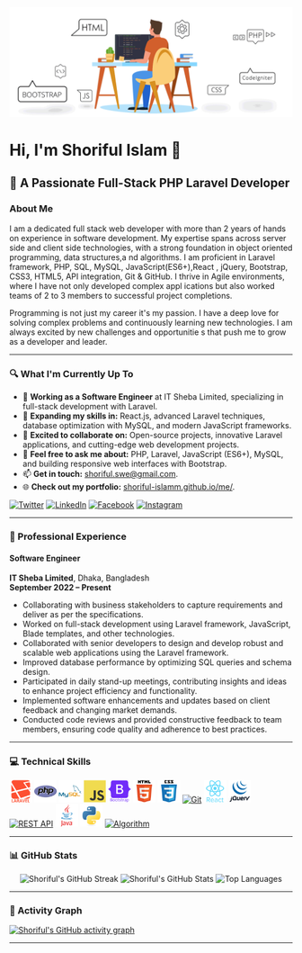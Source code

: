 ![A passionate full-stack web developer (Laravel)](https://github.com/shoriful-Islamm/shoriful-islamm/blob/main/programer.gif)

# Hi, I'm Shoriful Islam 👋  
## 🚀 A Passionate Full-Stack PHP Laravel Developer  


### About Me  
I am a dedicated full stack web developer with more than 2 years of hands on experience in software development. My expertise spans across server side and client side
technologies, with a strong foundation in object oriented programming, data structures,a nd algorithms. I am proficient in Laravel framework, PHP, SQL, MySQL, JavaScript(ES6+),React , jQuery, Bootstrap, CSS3, HTML5, API integration, Git & GitHub. I thrive in Agile environments, where I have not only developed complex appl ications but also worked teams of 2 to 3 members to successful project completions.

Programming is not just my career it's my passion. I have a deep love for solving complex problems and continuously learning new technologies. I am always excited by
new challenges and opportunitie s that push me to grow as a developer and leader.

---

### 🔍 **What I'm Currently Up To**  
- 🔭 **Working as a Software Engineer** at IT Sheba Limited, specializing in full-stack development with Laravel.  
- 🌱 **Expanding my skills in:** React.js, advanced Laravel techniques, database optimization with MySQL, and modern JavaScript frameworks.  
- 🤝 **Excited to collaborate on:** Open-source projects, innovative Laravel applications, and cutting-edge web development projects.  
- 💬 **Feel free to ask me about:** PHP, Laravel, JavaScript (ES6+), MySQL, and building responsive web interfaces with Bootstrap.  
- 📫 **Get in touch:** [shoriful.swe@gmail.com](mailto:shoriful.swe@gmail.com).  
- 🌐 **Check out my portfolio:** [shoriful-islamm.github.io/me/](https://shoriful-islamm.github.io/me/).  

<p align="left">
<a href="https://twitter.com/shorifu46209592" target="blank"><img src="https://raw.githubusercontent.com/rahuldkjain/github-profile-readme-generator/master/src/images/icons/Social/twitter.svg" alt="Twitter" width="40" height="40"/></a>
<a href="https://linkedin.com/in/shoriful-islam-66b9211a7" target="blank"><img src="https://raw.githubusercontent.com/rahuldkjain/github-profile-readme-generator/master/src/images/icons/Social/linked-in-alt.svg" alt="LinkedIn" width="40" height="40"/></a>
<a href="https://fb.com/shoriful.mee" target="blank"><img src="https://raw.githubusercontent.com/rahuldkjain/github-profile-readme-generator/master/src/images/icons/Social/facebook.svg" alt="Facebook" width="40" height="40"/></a>
<a href="https://instagram.com/__shoriful_islam_" target="blank"><img src="https://raw.githubusercontent.com/rahuldkjain/github-profile-readme-generator/master/src/images/icons/Social/instagram.svg" alt="Instagram" width="40" height="40"/></a>
</p>

---

### 💼 Professional Experience  

#### **Software Engineer**  
**IT Sheba Limited**, Dhaka, Bangladesh  
**September 2022 – Present**  

- Collaborating with business stakeholders to capture requirements and deliver as per the specifications.  
- Worked on full-stack development using Laravel framework, JavaScript, Blade templates, and other technologies.  
- Collaborated with senior developers to design and develop robust and scalable web applications using the Laravel framework.  
- Improved database performance by optimizing SQL queries and schema design.  
- Participated in daily stand-up meetings, contributing insights and ideas to enhance project efficiency and functionality.  
- Implemented software enhancements and updates based on client feedback and changing market demands.  
- Conducted code reviews and provided constructive feedback to team members, ensuring code quality and adherence to best practices.  


---

### 💻 Technical Skills  
<p align="left">
<a href="https://laravel.com/" target="_blank"><img src="https://raw.githubusercontent.com/devicons/devicon/master/icons/laravel/laravel-plain-wordmark.svg" alt="Laravel" width="40" height="40"/></a>
<a href="https://www.php.net" target="_blank"><img src="https://raw.githubusercontent.com/devicons/devicon/master/icons/php/php-original.svg" alt="PHP" width="40" height="40"/></a>
<a href="https://www.mysql.com/" target="_blank"><img src="https://raw.githubusercontent.com/devicons/devicon/master/icons/mysql/mysql-original-wordmark.svg" alt="MySQL" width="40" height="40"/></a>
<a href="https://developer.mozilla.org/en-US/docs/Web/JavaScript" target="_blank"><img src="https://raw.githubusercontent.com/devicons/devicon/master/icons/javascript/javascript-original.svg" alt="JavaScript" width="40" height="40"/></a>
<a href="https://getbootstrap.com" target="_blank"><img src="https://raw.githubusercontent.com/devicons/devicon/master/icons/bootstrap/bootstrap-plain-wordmark.svg" alt="Bootstrap" width="40" height="40"/></a>
<a href="https://www.w3.org/html/" target="_blank"><img src="https://raw.githubusercontent.com/devicons/devicon/master/icons/html5/html5-original-wordmark.svg" alt="HTML5" width="40" height="40"/></a>
<a href="https://www.w3schools.com/css/" target="_blank"><img src="https://raw.githubusercontent.com/devicons/devicon/master/icons/css3/css3-original-wordmark.svg" alt="CSS3" width="40" height="40"/></a>
<a href="https://git-scm.com/" target="_blank"><img src="https://www.vectorlogo.zone/logos/git-scm/git-scm-icon.svg" alt="Git" width="40" height="40"/></a>
<a href="https://reactjs.org/" target="_blank"><img src="https://raw.githubusercontent.com/devicons/devicon/master/icons/react/react-original-wordmark.svg" alt="ReactJS" width="40" height="40"/></a>
<a href="https://jquery.com/" target="_blank"><img src="https://raw.githubusercontent.com/devicons/devicon/master/icons/jquery/jquery-original-wordmark.svg" alt="jQuery" width="40" height="40"/></a>
<a href="https://restfulapi.net/" target="_blank"><img src="https://raw.githubusercontent.com/gilbarbara/logos/master/logos/rest-api.svg" alt="REST API" width="40" height="40"/></a>
<a href="https://en.wikipedia.org/wiki/Object-oriented_programming" target="_blank"><img src="https://raw.githubusercontent.com/devicons/devicon/master/icons/java/java-original-wordmark.svg" alt="OOP" width="40" height="40"/></a>
<a href="https://en.wikipedia.org/wiki/Data_structure" target="_blank"><img src="https://raw.githubusercontent.com/devicons/devicon/master/icons/python/python-original.svg" alt="Data Structure" width="40" height="40"/></a>
<a href="https://en.wikipedia.org/wiki/Algorithm" target="_blank"><img src="https://upload.wikimedia.org/wikipedia/commons/6/6f/Algorithm-example.png" alt="Algorithm" width="40" height="40"/></a>
</p>

---

### 📊 GitHub Stats  
<p align="center">
<img src="https://github-readme-streak-stats.herokuapp.com/?user=shoriful-islamm&theme=radical" alt="Shoriful's GitHub Streak" />
<img src="https://github-readme-stats.vercel.app/api?username=shoriful-islamm&show_icons=true&theme=radical" alt="Shoriful's GitHub Stats" />
<img src="https://github-readme-stats.vercel.app/api/top-langs/?username=shoriful-islamm&layout=compact&theme=radical" alt="Top Languages" />
</p>

---

### 🌟 Activity Graph  
[![Shoriful's GitHub activity graph](https://github-readme-activity-graph.vercel.app/graph?username=shoriful-islamm&theme=react-dark)](https://github.com/shoriful-islamm)

---
